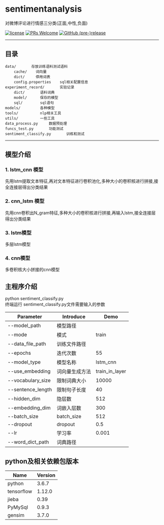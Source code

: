 # sentimentanalysis
对微博评论进行情感三分类(正面,中性,负面)

[![license](https://img.shields.io/github/license/go88/fer2013-recognition.svg?style=for-the-badge)](https://choosealicense.com/licenses/mit/)
[![PRs Welcome](https://img.shields.io/badge/PRs-welcome-brightgreen.svg?style=for-the-badge)](https://github.com/faker2cumtb/sentimentanalysis/pulls)
[![GitHub (pre-)release](https://img.shields.io/github/release/go88/fer2013-recognition/all.svg?style=for-the-badge)](https://github.com/faker2cumtb/sentimentanalysis/releases)

---

## 目录

```text
data/       存放训练语料测试语料
    cache/    词向量
    dict/     停用词表
    config.properties    sql相关配置信息
experiment_record/       实验记录
    dict/       语料词典
    model/      保存的模型
    sql/        sql语句
models/         各种模型
tools/          nlp相关工具
utils/          一些工具
data_process.py     数据预处理
funcs_test.py       功能测试
sentiment_classify.py       训练和测试

```

---
## 模型介绍
### 1. lstm_cnn 模型

先用lstm提取文本特征,再对文本特征进行卷积池化,多种大小的卷积核进行拼接,接全连接层得出分类结果

### 2. cnn_lstm 模型

先用cnn卷积出N_gram特征,多种大小的卷积核进行拼接,再输入lstm,接全连接层得出分类结果

### 3. lstm模型
多层lstm模型

### 4. cnn模型
多卷积核大小拼接的cnn模型
## 主程序介绍
python sentiment_classify.py    
终端运行 sentiment_classify.py文件需要输入的参数

| Parameter | Introduce | Demo |
| ------ | ------ | ------ |
|--model_path|模型路径|
|--mode|模式|train|
|--data_file_path|训练文件路径|
|--epochs|迭代次数|55|
|--model_type|模型名称|lstm_cnn|
|--use_embedding|词向量生成方法|train_in_layer|
|--vocabulary_size|限制词典大小|10000|
|--sentence_length|限制句子长度|40|
|--hidden_dim|隐层数|512|
|--embedding_dim|词嵌入层数|300|
|--batch_size|batch_size|512|
|--dropout|dropout|0.5|
|--lr|学习率|0.001|
|--word_dict_path|词典路径|

## python及相关依赖包版本
| Name | Version | 
| ------ | ------ | 
|python|3.6.7|
|tensorflow|1.12.0|
|jieba|0.39|
|PyMySql|0.9.3|
|gensim|3.7.0|
